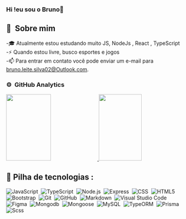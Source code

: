 ### Hi !eu sou o Bruno👋

## 👨 &nbsp;Sobre mim
-🎓 Atualmente estou estudando muito JS, NodeJs , React , TypeScript \
-⚡ Quando estou livre, busco esportes e jogos \
-📫 Para entrar em contato você pode enviar um e-mail para bruno.leite.silva02@Outlook.com.
  
### ⚙️ &nbsp;GitHub Analytics
<a href="https://github.com/BrunodaSilvaLeite">
 <img height="180em" width="49%" src="https://github-readme-stats-eight-theta.vercel.app/api?username=BrunodaSilvaLeite&show_icons=true&theme=react&include_all_commits=true&count_private=true"/>
  <img height="180em" width="48%" src="https://github-readme-stats-eight-theta.vercel.app/api/top-langs/?username=BrunodaSilvaLeite&layout=compact&langs_count=4&theme=react"/>
</a>  
  
## 🔧 Pilha de tecnologias &#58;

![JavaScript](https://img.shields.io/badge/-JavaScript-FEAE32?style=flat&logoColor=fff&logo=javascript)&nbsp;
![TypeScript](https://img.shields.io/badge/-TypeScript-007ACC?style=flat&logo=typescript)&nbsp;
![Node.js](https://img.shields.io/badge/-Node.js-5B9856?style=flat&logoColor=fff&logo=node.js)&nbsp;
![Express](https://img.shields.io/badge/-Express-333333?style=flat&logoColor=fff&logo=expressjs)&nbsp;
![CSS](https://img.shields.io/badge/-CSS-333333?style=flat&logo=CSS3&logoColor=1572B6)&nbsp;
![HTML5](https://img.shields.io/badge/-HTML5-333333?style=flat&logo=HTML5)&nbsp;\
![Bootstrap](https://img.shields.io/badge/-Bootstrap-333333?style=flat&logo=bootstrap&logoColor=563D7C)&nbsp;
![Git](https://img.shields.io/badge/-Git-333333?style=flat&logo=git)&nbsp;
![GitHub](https://img.shields.io/badge/-GitHub-333333?style=flat&logo=github)&nbsp;
![Markdown](https://img.shields.io/badge/-Markdown-333333?style=flat&logoColor=fff&logo=markdown)&nbsp;
![Visual Studio Code](https://img.shields.io/badge/-Visual%20Studio%20Code-333333?style=flat&logo=visual-studio-code&logoColor=007ACC)&nbsp;\
![Figma](https://img.shields.io/badge/-Figma-333333?style=flat&logo=figma)&nbsp;
![Mongodb](https://img.shields.io/badge/-Mongodb-406B48?style=flat&logo=mongodb)&nbsp;
![Mongoose](https://img.shields.io/badge/-Mongoose-406B48?style=flat&logo=Mongoose)&nbsp;
![MySQL](https://img.shields.io/badge/-MySQL-333333?style=flat&logo=MySQL)&nbsp;
![TypeORM](https://img.shields.io/badge/-TypeORM-A41A32?style=flat&logo=TypeORM)&nbsp;
![Prisma](https://img.shields.io/badge/-Prisma-0b3147?style=flat&logo=Prisma)&nbsp;\
![Scss](https://img.shields.io/badge/-Scss-c6538c?style=flat&logo=Scss)&nbsp;

